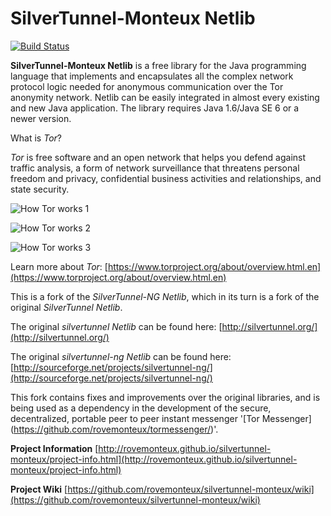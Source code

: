 **SilverTunnel-Monteux Netlib**
====================

[![Build Status](https://api.travis-ci.org/rovemonteux/silvertunnel-monteux.svg?branch=master)](https://travis-ci.org/rovemonteux/silvertunnel-monteux/)

**SilverTunnel-Monteux Netlib** is a free library for the Java programming language that implements and encapsulates all the complex network protocol logic needed for anonymous communication over the Tor anonymity network. Netlib can be easily integrated in almost every existing and new Java application. The library requires Java 1.6/Java SE 6 or a newer version.

What is _Tor_?

_Tor_ is free software and an open network that helps you defend against traffic analysis, a form of network surveillance that threatens personal freedom and privacy, confidential business activities and relationships, and state security.

![How Tor works 1](https://www.torproject.org/images/htw1.png)

![How Tor works 2](https://www.torproject.org/images/htw2.png)

![How Tor works 3](https://www.torproject.org/images/htw3.png)

Learn more about _Tor_: [https://www.torproject.org/about/overview.html.en](https://www.torproject.org/about/overview.html.en)

This is a fork of the _SilverTunnel-NG Netlib_, which in its turn is a fork of the original _SilverTunnel Netlib_.

The original _silvertunnel Netlib_ can be found here: [http://silvertunnel.org/](http://silvertunnel.org/)

The original _silvertunnel-ng Netlib_ can be found here: [http://sourceforge.net/projects/silvertunnel-ng/](http://sourceforge.net/projects/silvertunnel-ng/)

This fork contains fixes and improvements over the original libraries, and is being used as a dependency in the development of the secure, decentralized, portable peer to peer instant messenger '[Tor Messenger] (https://github.com/rovemonteux/tormessenger/)'.

**Project Information**
[http://rovemonteux.github.io/silvertunnel-monteux/project-info.html](http://rovemonteux.github.io/silvertunnel-monteux/project-info.html)

**Project Wiki**
[https://github.com/rovemonteux/silvertunnel-monteux/wiki](https://github.com/rovemonteux/silvertunnel-monteux/wiki)
